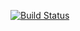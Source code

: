 [![Build Status](https://travis-ci.com/farihasyed/CS9163-Unit-1.svg?branch=master)](https://travis-ci.com/farihasyed/CS9163-Unit-1)
